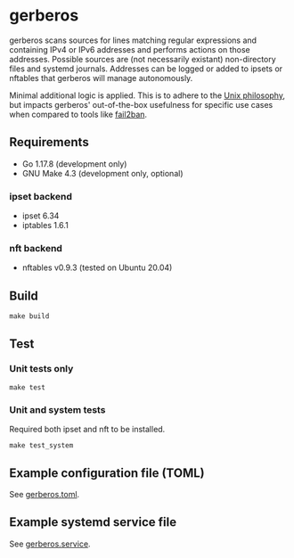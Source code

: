 # gerberos

gerberos scans sources for lines matching regular expressions and containing IPv4 or IPv6 addresses and performs actions on those addresses.
Possible sources are (not necessarily existant) non-directory files and systemd journals.
Addresses can be logged or added to ipsets or nftables that gerberos will manage autonomously.

Minimal additional logic is applied. This is to adhere to the [Unix philosophy](https://en.wikipedia.org/wiki/Unix_philosophy), but impacts gerberos' out-of-the-box usefulness for specific use cases when compared to tools like [fail2ban](https://github.com/fail2ban/fail2ban).

## Requirements

- Go 1.17.8 (development only)
- GNU Make 4.3 (development only, optional)

### ipset backend

- ipset 6.34
- iptables 1.6.1

### nft backend

- nftables v0.9.3 (tested on Ubuntu 20.04)

## Build

`make build`

## Test

### Unit tests only

`make test`

### Unit and system tests

Required both ipset and nft to be installed.

`make test_system`

## Example configuration file (TOML)

See [gerberos.toml](gerberos.toml).

## Example systemd service file

See [gerberos.service](gerberos.service).
